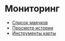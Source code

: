 # Мониторинг

- [Список маячков](./page-7fc7ca5e-c78d-4a8b-8404-827198ea6574/page-ad7c1076-04e2-48b1-9266-f08535316ecc.md)
- [Просмотр истории](./page-4f6a087c-a387-45ab-9510-b53785ffd5f2/page-876e29f1-cd4d-415f-be67-d2721125e70b.md)
- [Инструменты карты](./page-b4d12a83-cc50-4fe7-9eb2-bf695d3456db/page-c343f9a7-c260-4b91-9099-b8c8fe384d28.md)